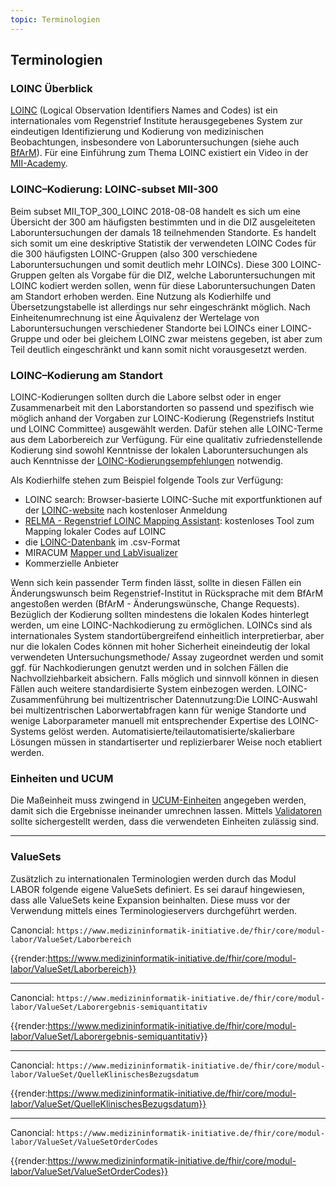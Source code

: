 ```yaml
---
topic: Terminologien
---
```

## Terminologien

### LOINC Überblick
[LOINC](https://www.loinc.org) (Logical Observation Identifiers Names and Codes) ist ein internationales vom Regenstrief Institute herausgegebenes System zur eindeutigen Identifizierung und Kodierung von medizinischen Beobachtungen, insbesondere von Laboruntersuchungen (siehe auch [BfArM](https://www.bfarm.de/DE/Kodiersysteme/Terminologien/LOINC-UCUM/LOINC-und-RELMA/_node.html)). Für eine Einführung zum Thema LOINC existiert ein Video in der [MII-Academy](https://www.medizininformatik-initiative.de/de/konsortien/mii-academy).

### LOINC–Kodierung: LOINC-subset MII-300

Beim subset MII_TOP_300_LOINC 2018-08-08 handelt es sich um eine Übersicht der 300 am häufigsten bestimmten und in die DIZ ausgeleiteten Laboruntersuchungen der damals 18 teilnehmenden Standorte. 
Es handelt sich somit um eine deskriptive Statistik der verwendeten LOINC Codes für die 300 häufigsten LOINC-Gruppen (also 300 verschiedene Laboruntersuchungen und somit deutlich mehr LOINCs). Diese 300 LOINC-Gruppen gelten als Vorgabe für die DIZ, welche Laboruntersuchungen mit LOINC kodiert werden sollen, wenn für diese Laboruntersuchungen Daten am Standort erhoben werden.
Eine Nutzung als Kodierhilfe und Übersetzungstabelle ist allerdings nur sehr eingeschränkt möglich. Nach Einheitenumrechnung ist eine Äquivalenz der Wertelage von Laboruntersuchungen verschiedener Standorte bei LOINCs einer LOINC-Gruppe und oder bei gleichem LOINC zwar meistens gegeben, ist aber zum Teil deutlich eingeschränkt und kann somit nicht vorausgesetzt werden.

### LOINC–Kodierung am Standort

LOINC-Kodierungen sollten durch die Labore selbst oder in enger Zusammenarbeit mit den Laborstandorten so passend und spezifisch wie möglich anhand der Vorgaben zur LOINC-Kodierung (Regenstriefs Institut und LOINC Committee) ausgewählt werden. Dafür stehen alle LOINC-Terme aus dem Laborbereich zur Verfügung. Für eine qualitativ zufriedenstellende Kodierung sind sowohl Kenntnisse der lokalen Laboruntersuchungen als auch Kenntnisse der [LOINC-Kodierungsempfehlungen](https://loinc.org/kb/users-guide/) notwendig.  

Als Kodierhilfe stehen zum Beispiel folgende Tools zur Verfügung:  

-	LOINC search: Browser-basierte LOINC-Suche mit exportfunktionen auf der [LOINC-website](https://loinc.org/search/) nach kostenloser Anmeldung
-	[RELMA - Regenstrief LOINC Mapping Assistant](https://loinc.org/kb/relma/overview/): kostenloses Tool zum Mapping lokaler Codes auf LOINC
-	die [LOINC-Datenbank](https://loinc.org/downloads/) im .csv-Format
-	MIRACUM [Mapper und LabVisualizer](https://www.miracum.org/das-konsortium/datenintegrationszentren/miracolix-tools/#collapse_5)
-	Kommerzielle Anbieter

Wenn sich kein passender Term finden lässt, sollte in diesen Fällen ein Änderungswunsch beim Regenstrief-Institut in Rücksprache mit dem BfArM angestoßen werden (BfArM - Änderungswünsche, Change Requests).
Bezüglich der Kodierung sollten mindestens die lokalen Kodes hinterlegt werden, um eine LOINC-Nachkodierung zu ermöglichen. LOINCs sind als internationales System standortübergreifend einheitlich interpretierbar, aber nur die lokalen Codes können mit hoher Sicherheit eineindeutig der lokal verwendeten Untersuchungsmethode/ Assay zugeordnet werden und somit ggf. für Nachkodierungen genutzt werden und in solchen Fällen die Nachvollziehbarkeit absichern. Falls möglich und sinnvoll können in diesen Fällen auch weitere standardisierte System einbezogen werden. LOINC-Zusammenführung bei multizentrischer Datennutzung:Die LOINC-Auswahl bei multizentrischen Laborwertabfragen kann für wenige Standorte und wenige Laborparameter manuell mit entsprechender Expertise des LOINC-Systems gelöst werden.
Automatisierte/teilautomatisierte/skalierbare Lösungen müssen in standartiserter und replizierbarer Weise noch etabliert werden.

### Einheiten und UCUM

Die Maßeinheit muss zwingend in [UCUM-Einheiten](https://unitsofmeasure.org/ucum) angegeben werden, damit sich die Ergebnisse ineinander umrechnen lassen. Mittels [Validatoren](https://ucum.nlm.nih.gov/ucum-lhc/demo.html) sollte sichergestellt werden, dass die verwendeten Einheiten zulässig sind.



-----

### ValueSets

Zusätzlich zu internationalen Terminologien werden durch das Modul LABOR folgende eigene ValueSets definiert. Es sei darauf hingewiesen, dass alle ValueSets keine Expansion beinhalten. Diese muss vor der Verwendung mittels eines Terminologieservers durchgeführt werden.

Canoncial: ```https://www.medizininformatik-initiative.de/fhir/core/modul-labor/ValueSet/Laborbereich```

{{render:https://www.medizininformatik-initiative.de/fhir/core/modul-labor/ValueSet/Laborbereich}}

-----

Canoncial: ```https://www.medizininformatik-initiative.de/fhir/core/modul-labor/ValueSet/Laborergebnis-semiquantitativ```

{{render:https://www.medizininformatik-initiative.de/fhir/core/modul-labor/ValueSet/Laborergebnis-semiquantitativ}}

-----

Canoncial: ```https://www.medizininformatik-initiative.de/fhir/core/modul-labor/ValueSet/QuelleKlinischesBezugsdatum```

{{render:https://www.medizininformatik-initiative.de/fhir/core/modul-labor/ValueSet/QuelleKlinischesBezugsdatum}}

-----

Canoncial: ```https://www.medizininformatik-initiative.de/fhir/core/modul-labor/ValueSet/ValueSetOrderCodes```

{{render:https://www.medizininformatik-initiative.de/fhir/core/modul-labor/ValueSet/ValueSetOrderCodes}}
